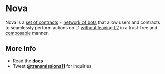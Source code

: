 # Nova
Nova is a <u>set of contracts</u> + <u>network of bots</u> that allow users and contracts to seamlessly perform actions on L1 <u>without leaving L2</u> in a trust-free and <u>composable</u> manner.

## More Info
- Read the **[docs](https://docs.rari.capital/nova)**
- Tweet [**@transmissions11**](https://twitter.com/transmissions11) for inquiries 
